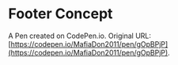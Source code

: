 # Footer Concept

A Pen created on CodePen.io. Original URL: [https://codepen.io/MafiaDon2011/pen/gOpBPjP](https://codepen.io/MafiaDon2011/pen/gOpBPjP).

